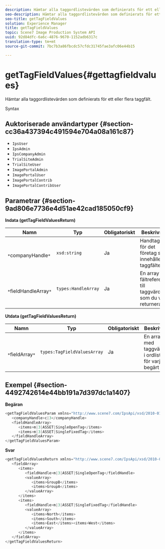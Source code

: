 ```yaml
---
description: Hämtar alla taggordlistevärden som definierats för ett eller flera taggfält.
seo-description: Hämtar alla taggordlistevärden som definierats för ett eller flera taggfält.
seo-title: getTagFieldValues
solution: Experience Manager
title: getTagFieldValues
topic: Scene7 Image Production System API
uuid: 92d84dfc-6a6c-4876-9670-1152adb6317c
translation-type: tm+mt
source-git-commit: 7bc7b3a86fbcdc57cfdc31745fae3afc06e44b15

---
```



# getTagFieldValues{#gettagfieldvalues}

Hämtar alla taggordlistevärden som definierats för ett eller flera taggfält.

Syntax

## Auktoriserade användartyper {#section-cc36a437394c491594e704a08a161c87}

* `IpsUser`
* `IpsAdmin`
* `IpsCompanyAdmin`
* `TrialSiteAdmin`
* `TrialSiteUser`
* `ImagePortalAdmin`
* `ImagePortalUser`
* `ImagePortalContrib`
* `ImagePortalContribUser`

## Parametrar {#section-9ad806e7736e4d51ae42cad185050cf9}

**Indata (getTagFieldValuesReturn)**

| Namn | Typ | Obligatoriskt | Beskrivning |
|---|---|---|---|
| ` *`companyHandle`*` | `xsd:string` | Ja | Handtaget för det företag som innehåller taggfältet. |
| ` *`fieldHandleArray`*` | `types:HandleArray` | Ja | En array med fältreferenser till taggvärden som du vill returnera. |

**Utdata (getTagFieldValuesReturn)**

| Namn | Typ | Obligatoriskt | Beskrivning |
|---|---|---|---|
| ` *`fieldArray`*` | `types:TagFieldValuesArray` | Ja | En array med taggvärdena i ordlistan för varje begärt fält. |

## Exempel {#section-4492742614e44bb191a7d397dc1a1407}

**Begäran**

```java
<getTagFieldValuesParam xmlns="http://www.scene7.com/IpsApi/xsd/2010-01-31">
   <companyHandle>c|3</companyHandle>
   <fieldHandleArray>
      <items>m|3|ASSET|SingleOpenTag</items>
      <items>m|3|ASSET|SingleFixedTag</items>
   </fieldHandleArray>
</getTagFieldValuesParam>
```

**Svar**

```java
<getTagFieldValuesReturn xmlns="http://www.scene7.com/IpsApi/xsd/2010-01-31">
   <fieldArray>
      <items>
         <fieldHandle>m|3|ASSET|SingleOpenTag</fieldHandle>
         <valueArray>
            <items>GroupB</items>
            <items>GroupA</items>
         </valueArray>
      </items>
      <items>
         <fieldHandle>m|3|ASSET|SingleFixedTag</fieldHandle>
         <valueArray>
            <items>North</items>
            <items>South</items>
            <items>East</items><items>West</items>
         </valueArray>
      </items>
   </fieldArray>
</getTagFieldValuesReturn>
```

